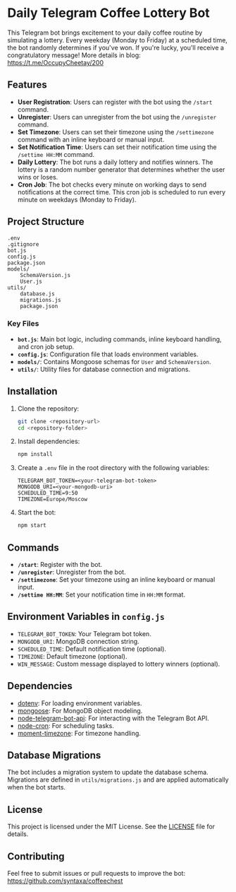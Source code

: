 
# Daily Telegram Coffee Lottery Bot

This Telegram bot brings excitement to your daily coffee routine by simulating a lottery. Every weekday (Monday to Friday) at a scheduled time, the bot randomly determines if you've won. If you're lucky, you'll receive a congratulatory message! More details in blog: https://t.me/OccupyCheetay/200

## Features

- **User Registration**: Users can register with the bot using the `/start` command.
- **Unregister**: Users can unregister from the bot using the `/unregister` command.
- **Set Timezone**: Users can set their timezone using the `/settimezone` command with an inline keyboard or manual input.
- **Set Notification Time**: Users can set their notification time using the `/settime HH:MM` command.
- **Daily Lottery**: The bot runs a daily lottery and notifies winners. The lottery is a random number generator that determines whether the user wins or loses.
- **Cron Job**: The bot checks every minute on working days to send notifications at the correct time. This cron job is scheduled to run every minute on weekdays (Monday to Friday).

## Project Structure

```
.env
.gitignore
bot.js
config.js
package.json
models/
    SchemaVersion.js
    User.js
utils/
    database.js
    migrations.js
    package.json
```

### Key Files

- **`bot.js`**: Main bot logic, including commands, inline keyboard handling, and cron job setup.
- **`config.js`**: Configuration file that loads environment variables.
- **`models/`**: Contains Mongoose schemas for `User` and `SchemaVersion`.
- **`utils/`**: Utility files for database connection and migrations.

## Installation

1. Clone the repository:
   ```bash
   git clone <repository-url>
   cd <repository-folder>
   ```

2. Install dependencies:
   ```bash
   npm install
   ```

3. Create a `.env` file in the root directory with the following variables:
   ```env
   TELEGRAM_BOT_TOKEN=<your-telegram-bot-token>
   MONGODB_URI=<your-mongodb-uri>
   SCHEDULED_TIME=9:50
   TIMEZONE=Europe/Moscow
   ```

4. Start the bot:
   ```bash
   npm start
   ```

## Commands

- **`/start`**: Register with the bot.
- **`/unregister`**: Unregister from the bot.
- **`/settimezone`**: Set your timezone using an inline keyboard or manual input.
- **`/settime HH:MM`**: Set your notification time in `HH:MM` format.

## Environment Variables in `config.js`

- `TELEGRAM_BOT_TOKEN`: Your Telegram bot token.
- `MONGODB_URI`: MongoDB connection string.
- `SCHEDULED_TIME`: Default notification time (optional).
- `TIMEZONE`: Default timezone (optional).
- `WIN_MESSAGE`: Custom message displayed to lottery winners (optional).

## Dependencies

- [dotenv](https://www.npmjs.com/package/dotenv): For loading environment variables.
- [mongoose](https://www.npmjs.com/package/mongoose): For MongoDB object modeling.
- [node-telegram-bot-api](https://www.npmjs.com/package/node-telegram-bot-api): For interacting with the Telegram Bot API.
- [node-cron](https://www.npmjs.com/package/node-cron): For scheduling tasks.
- [moment-timezone](https://www.npmjs.com/package/moment-timezone): For timezone handling.

## Database Migrations

The bot includes a migration system to update the database schema. Migrations are defined in `utils/migrations.js` and are applied automatically when the bot starts.

## License

This project is licensed under the MIT License. See the [LICENSE](LICENSE) file for details.

## Contributing

Feel free to submit issues or pull requests to improve the bot: https://github.com/syntaxa/coffeechest

